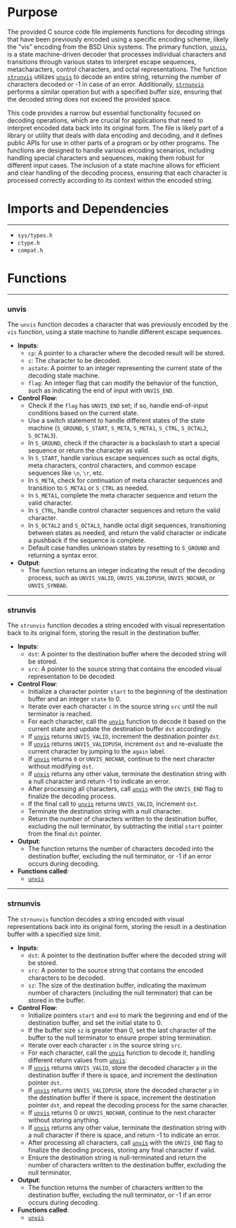 # Purpose
The provided C source code file implements functions for decoding strings that have been previously encoded using a specific encoding scheme, likely the "vis" encoding from the BSD Unix systems. The primary function, [`unvis`](#unvis), is a state machine-driven decoder that processes individual characters and transitions through various states to interpret escape sequences, metacharacters, control characters, and octal representations. The function [`strunvis`](#strunvis) utilizes [`unvis`](#unvis) to decode an entire string, returning the number of characters decoded or -1 in case of an error. Additionally, [`strnunvis`](#strnunvis) performs a similar operation but with a specified buffer size, ensuring that the decoded string does not exceed the provided space.

This code provides a narrow but essential functionality focused on decoding operations, which are crucial for applications that need to interpret encoded data back into its original form. The file is likely part of a library or utility that deals with data encoding and decoding, and it defines public APIs for use in other parts of a program or by other programs. The functions are designed to handle various encoding scenarios, including handling special characters and sequences, making them robust for different input cases. The inclusion of a state machine allows for efficient and clear handling of the decoding process, ensuring that each character is processed correctly according to its context within the encoded string.
# Imports and Dependencies

---
- `sys/types.h`
- `ctype.h`
- `compat.h`


# Functions

---
### unvis<!-- {{#callable:unvis}} -->
The `unvis` function decodes a character that was previously encoded by the `vis` function, using a state machine to handle different escape sequences.
- **Inputs**:
    - `cp`: A pointer to a character where the decoded result will be stored.
    - `c`: The character to be decoded.
    - `astate`: A pointer to an integer representing the current state of the decoding state machine.
    - `flag`: An integer flag that can modify the behavior of the function, such as indicating the end of input with `UNVIS_END`.
- **Control Flow**:
    - Check if the `flag` has `UNVIS_END` set; if so, handle end-of-input conditions based on the current state.
    - Use a switch statement to handle different states of the state machine (`S_GROUND`, `S_START`, `S_META`, `S_META1`, `S_CTRL`, `S_OCTAL2`, `S_OCTAL3`).
    - In `S_GROUND`, check if the character is a backslash to start a special sequence or return the character as valid.
    - In `S_START`, handle various escape sequences such as octal digits, meta characters, control characters, and common escape sequences like `\n`, `\r`, etc.
    - In `S_META`, check for continuation of meta character sequences and transition to `S_META1` or `S_CTRL` as needed.
    - In `S_META1`, complete the meta character sequence and return the valid character.
    - In `S_CTRL`, handle control character sequences and return the valid character.
    - In `S_OCTAL2` and `S_OCTAL3`, handle octal digit sequences, transitioning between states as needed, and return the valid character or indicate a pushback if the sequence is complete.
    - Default case handles unknown states by resetting to `S_GROUND` and returning a syntax error.
- **Output**:
    - The function returns an integer indicating the result of the decoding process, such as `UNVIS_VALID`, `UNVIS_VALIDPUSH`, `UNVIS_NOCHAR`, or `UNVIS_SYNBAD`.


---
### strunvis<!-- {{#callable:strunvis}} -->
The `strunvis` function decodes a string encoded with visual representation back to its original form, storing the result in the destination buffer.
- **Inputs**:
    - `dst`: A pointer to the destination buffer where the decoded string will be stored.
    - `src`: A pointer to the source string that contains the encoded visual representation to be decoded.
- **Control Flow**:
    - Initialize a character pointer `start` to the beginning of the destination buffer and an integer `state` to 0.
    - Iterate over each character `c` in the source string `src` until the null terminator is reached.
    - For each character, call the [`unvis`](#unvis) function to decode it based on the current state and update the destination buffer `dst` accordingly.
    - If [`unvis`](#unvis) returns `UNVIS_VALID`, increment the destination pointer `dst`.
    - If [`unvis`](#unvis) returns `UNVIS_VALIDPUSH`, increment `dst` and re-evaluate the current character by jumping to the `again` label.
    - If [`unvis`](#unvis) returns `0` or `UNVIS_NOCHAR`, continue to the next character without modifying `dst`.
    - If [`unvis`](#unvis) returns any other value, terminate the destination string with a null character and return -1 to indicate an error.
    - After processing all characters, call [`unvis`](#unvis) with the `UNVIS_END` flag to finalize the decoding process.
    - If the final call to [`unvis`](#unvis) returns `UNVIS_VALID`, increment `dst`.
    - Terminate the destination string with a null character.
    - Return the number of characters written to the destination buffer, excluding the null terminator, by subtracting the initial `start` pointer from the final `dst` pointer.
- **Output**:
    - The function returns the number of characters decoded into the destination buffer, excluding the null terminator, or -1 if an error occurs during decoding.
- **Functions called**:
    - [`unvis`](#unvis)


---
### strnunvis<!-- {{#callable:strnunvis}} -->
The `strnunvis` function decodes a string encoded with visual representations back into its original form, storing the result in a destination buffer with a specified size limit.
- **Inputs**:
    - `dst`: A pointer to the destination buffer where the decoded string will be stored.
    - `src`: A pointer to the source string that contains the encoded characters to be decoded.
    - `sz`: The size of the destination buffer, indicating the maximum number of characters (including the null terminator) that can be stored in the buffer.
- **Control Flow**:
    - Initialize pointers `start` and `end` to mark the beginning and end of the destination buffer, and set the initial state to 0.
    - If the buffer size `sz` is greater than 0, set the last character of the buffer to the null terminator to ensure proper string termination.
    - Iterate over each character `c` in the source string `src`.
    - For each character, call the [`unvis`](#unvis) function to decode it, handling different return values from [`unvis`](#unvis):
    - If [`unvis`](#unvis) returns `UNVIS_VALID`, store the decoded character `p` in the destination buffer if there is space, and increment the destination pointer `dst`.
    - If [`unvis`](#unvis) returns `UNVIS_VALIDPUSH`, store the decoded character `p` in the destination buffer if there is space, increment the destination pointer `dst`, and repeat the decoding process for the same character.
    - If [`unvis`](#unvis) returns 0 or `UNVIS_NOCHAR`, continue to the next character without storing anything.
    - If [`unvis`](#unvis) returns any other value, terminate the destination string with a null character if there is space, and return -1 to indicate an error.
    - After processing all characters, call [`unvis`](#unvis) with the `UNVIS_END` flag to finalize the decoding process, storing any final character if valid.
    - Ensure the destination string is null-terminated and return the number of characters written to the destination buffer, excluding the null terminator.
- **Output**:
    - The function returns the number of characters written to the destination buffer, excluding the null terminator, or -1 if an error occurs during decoding.
- **Functions called**:
    - [`unvis`](#unvis)



